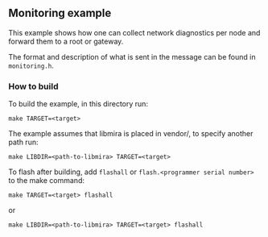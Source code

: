 ## Monitoring example
This example shows how one can collect network diagnostics per node and forward them to a root or gateway.

The format and description of what is sent in the message can be found in `monitoring.h`.

### How to build
To build the example, in this directory run:
```
make TARGET=<target>
```
The example assumes that libmira is placed in vendor/, to specify another path run:
```
make LIBDIR=<path-to-libmira> TARGET=<target>
```

To flash after building, add `flashall` or `flash.<programmer serial number>` to the make command:
```
make TARGET=<target> flashall
``````
or
```
make LIBDIR=<path-to-libmira> TARGET=<target> flashall
```